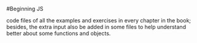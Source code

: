 #Beginning JS

code files of all the examples and exercises in every chapter in the book;
besides, the extra input also be added in some files to help understand better about some functions and objects.


